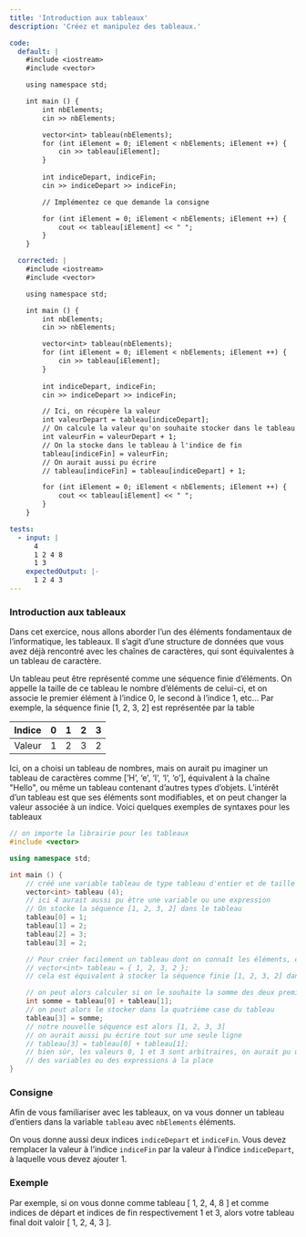 ```yaml
---
title: 'Introduction aux tableaux'
description: 'Créez et manipulez des tableaux.'

code:
  default: |
    #include <iostream>
    #include <vector>

    using namespace std;

    int main () {
        int nbElements;
        cin >> nbElements;

        vector<int> tableau(nbElements);
        for (int iElement = 0; iElement < nbElements; iElement ++) {
            cin >> tableau[iElement];
        }
        
        int indiceDepart, indiceFin;
        cin >> indiceDepart >> indiceFin;

        // Implémentez ce que demande la consigne

        for (int iElement = 0; iElement < nbElements; iElement ++) {
            cout << tableau[iElement] << " ";
        }
    }

  corrected: |
    #include <iostream>
    #include <vector>

    using namespace std;

    int main () {
        int nbElements;
        cin >> nbElements;

        vector<int> tableau(nbElements);
        for (int iElement = 0; iElement < nbElements; iElement ++) {
            cin >> tableau[iElement];
        }
        
        int indiceDepart, indiceFin;
        cin >> indiceDepart >> indiceFin;

        // Ici, on récupère la valeur
        int valeurDepart = tableau[indiceDepart];
        // On calcule la valeur qu'on souhaite stocker dans le tableau
        int valeurFin = valeurDepart + 1;
        // On la stocke dans le tableau à l'indice de fin
        tableau[indiceFin] = valeurFin;
        // On aurait aussi pu écrire
        // tableau[indiceFin] = tableau[indiceDepart] + 1;

        for (int iElement = 0; iElement < nbElements; iElement ++) {
            cout << tableau[iElement] << " ";
        }
    }

tests:
  - input: |
      4
      1 2 4 8
      1 3
    expectedOutput: |-
      1 2 4 3
---
```


### Introduction aux tableaux

Dans cet exercice, nous allons aborder l’un des éléments fondamentaux de l’informatique, les tableaux. Il s’agit d’une structure de données que vous avez déjà rencontré avec les chaînes de caractères, qui sont équivalentes à un tableau de caractère.

Un tableau peut être représenté comme une séquence finie d’éléments. On appelle la taille de ce tableau le nombre d’éléments de celui-ci, et on associe le premier élément à l’indice 0, le second à l’indice 1, etc... Par exemple, la séquence finie [1, 2, 3, 2] est représentée par la table

| Indice | 0   | 1   | 2   | 3   |
| ------ | --- | --- | --- | --- |
| Valeur | 1   | 2   | 3   | 2   |

Ici, on a choisi un tableau de nombres, mais on aurait pu imaginer un tableau de caractères comme [’H’, ‘e’, ‘l’, ‘l’, ‘o’], équivalent à la chaîne "Hello", ou même un tableau contenant d’autres types d’objets. L’intérêt d’un tableau est que ses éléments sont modifiables, et on peut changer la valeur associée à un indice. Voici quelques exemples de syntaxes pour les tableaux

```cpp
// on importe la librairie pour les tableaux
#include <vector>

using namespace std;

int main () {
    // créé une variable tableau de type tableau d'entier et de taille 4,
    vector<int> tableau (4);
    // ici 4 aurait aussi pu être une variable ou une expression
    // On stocke la séquence [1, 2, 3, 2] dans le tableau
    tableau[0] = 1;
    tableau[1] = 2;
    tableau[2] = 3;
    tableau[3] = 2;

    // Pour créer facilement un tableau dont on connaît les éléments, on aurait aussi pu faire
    // vector<int> tableau = { 1, 2, 3, 2 };
    // cela est équivalent à stocker la séquence finie [1, 2, 3, 2] dans notre tableau.

    // on peut alors calculer si on le souhaite la somme des deux premières valeurs
    int somme = tableau[0] + tableau[1];
    // on peut alors le stocker dans la quatrième case du tableau
    tableau[3] = somme;
    // notre nouvelle séquence est alors [1, 2, 3, 3]
    // on aurait aussi pu écrire tout sur une seule ligne
    // tableau[3] = tableau[0] + tableau[1];
    // bien sûr, les valeurs 0, 1 et 3 sont arbitraires, on aurait pu utiliser
    // des variables ou des expressions à la place
}
```

### Consigne

Afin de vous familiariser avec les tableaux, on va vous donner un tableau d’entiers dans la variable `tableau` avec `nbElements` éléments.

On vous donne aussi deux indices `indiceDepart` et `indiceFin`. Vous devez remplacer la valeur à l’indice `indiceFin` par la valeur à l’indice `indiceDepart`, à laquelle vous devez ajouter 1.

### Exemple

Par exemple, si on vous donne comme tableau [ 1, 2, 4, 8 ] et comme indices de départ et indices de fin respectivement 1 et 3, alors votre tableau final doit valoir [ 1, 2, 4, 3 ].
